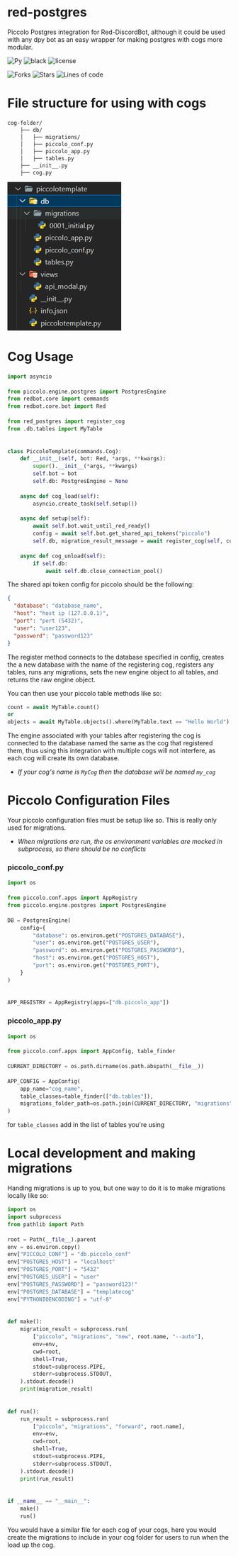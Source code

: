 # red-postgres

Piccolo Postgres integration for Red-DiscordBot, although it could be used with any dpy bot as an easy wrapper for making postgres with cogs more modular.

![Py](https://img.shields.io/badge/python-v3.11-yellow?style=for-the-badge)
![black](https://img.shields.io/badge/style-black-000000?style=for-the-badge&?link=https://github.com/psf/black)
![license](https://img.shields.io/github/license/Vertyco/red-postgres?style=for-the-badge)

![Forks](https://img.shields.io/github/forks/Vertyco/red-postgres?style=for-the-badge&color=9cf)
![Stars](https://img.shields.io/github/stars/Vertyco/red-postgres?style=for-the-badge&color=yellow)
![Lines of code](https://img.shields.io/tokei/lines/github/Vertyco/red-postgres?color=ff69b4&label=Lines&style=for-the-badge)

# File structure for using with cogs

```
cog-folder/
    ├── db/
    │   ├── migrations/
    │   ├── piccolo_conf.py
    │   ├── piccolo_app.py
    │   ├── tables.py
    ├── __init__.py
    ├── cog.py
```

![SCHEMA](.github/ASSETS/schema.png)

# Cog Usage

```python
import asyncio

from piccolo.engine.postgres import PostgresEngine
from redbot.core import commands
from redbot.core.bot import Red

from red_postgres import register_cog
from .db.tables import MyTable


class PiccoloTemplate(commands.Cog):
    def __init__(self, bot: Red, *args, **kwargs):
        super().__init__(*args, **kwargs)
        self.bot = bot
        self.db: PostgresEngine = None

    async def cog_load(self):
        asyncio.create_task(self.setup())

    async def setup(self):
        await self.bot.wait_until_red_ready()
        config = await self.bot.get_shared_api_tokens("piccolo")
        self.db, migration_result_message = await register_cog(self, config, [MyTable])

    async def cog_unload(self):
        if self.db:
            await self.db.close_connection_pool()
```

The shared api token config for piccolo should be the following:

```json
{
  "database": "database_name",
  "host": "host ip (127.0.0.1)",
  "port": "port (5432)",
  "user": "user123",
  "password": "password123"
}
```

The register method connects to the database specified in config, creates the a new database with the name of the registering cog, registers any tables, runs any migrations, sets the new engine object to all tables, and returns the raw engine object.

You can then use your piccolo table methods like so:

```python
count = await MyTable.count()
or
objects = await MyTable.objects().where(MyTable.text == "Hello World")
```

The engine associated with your tables after registering the cog is connected to the database named the same as the cog that registered them, thus using this integration with multiple cogs will not interfere, as each cog will create its own database.

- _If your cog's name is `MyCog` then the database will be named `my_cog`_

# Piccolo Configuration Files

Your piccolo configuration files must be setup like so. This is really only used for migrations.

- _When migrations are run, the os environment variables are mocked in subprocess, so there should be no conflicts_

### piccolo_conf.py

```python
import os

from piccolo.conf.apps import AppRegistry
from piccolo.engine.postgres import PostgresEngine

DB = PostgresEngine(
    config={
        "database": os.environ.get("POSTGRES_DATABASE"),
        "user": os.environ.get("POSTGRES_USER"),
        "password": os.environ.get("POSTGRES_PASSWORD"),
        "host": os.environ.get("POSTGRES_HOST"),
        "port": os.environ.get("POSTGRES_PORT"),
    }
)


APP_REGISTRY = AppRegistry(apps=["db.piccolo_app"])
```

### piccolo_app.py

```python
import os

from piccolo.conf.apps import AppConfig, table_finder

CURRENT_DIRECTORY = os.path.dirname(os.path.abspath(__file__))

APP_CONFIG = AppConfig(
    app_name="cog_name",
    table_classes=table_finder(["db.tables"]),
    migrations_folder_path=os.path.join(CURRENT_DIRECTORY, "migrations"),
)
```

for `table_classes` add in the list of tables you're using

# Local development and making migrations

Handing migrations is up to you, but one way to do it is to make migrations locally like so:

```python
import os
import subprocess
from pathlib import Path

root = Path(__file__).parent
env = os.environ.copy()
env["PICCOLO_CONF"] = "db.piccolo_conf"
env["POSTGRES_HOST"] = "localhost"
env["POSTGRES_PORT"] = "5432"
env["POSTGRES_USER"] = "user"
env["POSTGRES_PASSWORD"] = "password123!"
env["POSTGRES_DATABASE"] = "templatecog"
env["PYTHONIOENCODING"] = "utf-8"


def make():
    migration_result = subprocess.run(
        ["piccolo", "migrations", "new", root.name, "--auto"],
        env=env,
        cwd=root,
        shell=True,
        stdout=subprocess.PIPE,
        stderr=subprocess.STDOUT,
    ).stdout.decode()
    print(migration_result)


def run():
    run_result = subprocess.run(
        ["piccolo", "migrations", "forward", root.name],
        env=env,
        cwd=root,
        shell=True,
        stdout=subprocess.PIPE,
        stderr=subprocess.STDOUT,
    ).stdout.decode()
    print(run_result)


if __name__ == "__main__":
    make()
    run()

```

You would have a similar file for each cog of your cogs, here you would create the migrations to include in your cog folder for users to run when the load up the cog.

